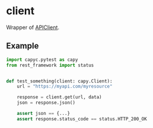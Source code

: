 # client

Wrapper of [APIClient](https://www.django-rest-framework.org/api-guide/testing/#apiclient).

## Example

```py
import capyc.pytest as capy
from rest_framework import status


def test_something(client: capy.Client):
    url = "https://myapi.com/myresource"

    response = client.get(url, data)
    json = response.json()

    assert json == {...}
    assert response.status_code == status.HTTP_200_OK
```